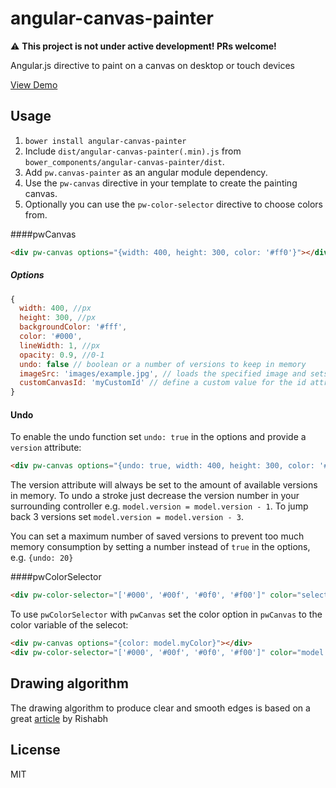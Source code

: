 angular-canvas-painter
======================


:warning: **This project is not under active development! PRs welcome!**



Angular.js directive to paint on a canvas on desktop or touch devices

[View Demo](http://pwambach.github.io/angular-canvas-painter/)

## Usage
1. `bower install angular-canvas-painter`
2. Include `dist/angular-canvas-painter(.min).js` from `bower_components/angular-canvas-painter/dist`.
5. Add `pw.canvas-painter` as an angular module dependency.
6. Use the `pw-canvas` directive in your template to create the painting canvas.
7. Optionally you can use the `pw-color-selector` directive to choose colors from.

####pwCanvas
```html
<div pw-canvas options="{width: 400, height: 300, color: '#ff0'}"></div>
```

##### Options

```javascript
{
  width: 400, //px
  height: 300, //px
  backgroundColor: '#fff',
  color: '#000',
  lineWidth: 1, //px
  opacity: 0.9, //0-1
  undo: false // boolean or a number of versions to keep in memory
  imageSrc: 'images/example.jpg', // loads the specified image and sets it as background image,
  customCanvasId: 'myCustomId' // define a custom value for the id attribute of the canvas element (default: 'pwCanvasMain')
}
```

#### Undo
To enable the undo function set `undo: true` in the options and provide a `version` attribute:
```html
<div pw-canvas options="{undo: true, width: 400, height: 300, color: '#ff0'}" version="model.version"></div>
```
The version attribute will always be set to the amount of available versions in memory. To undo a stroke just decrease the version number in your surrounding controller e.g. `model.version = model.version - 1`. To jump back 3 versions set `model.version = model.version - 3`.

You can set a maximum number of saved versions to prevent too much memory consumption by setting a number instead of `true` in the options, e.g. `{undo: 20}`

####pwColorSelector
```html
<div pw-color-selector="['#000', '#00f', '#0f0', '#f00']" color="selectedColor"></div>
```
To use `pwColorSelector` with `pwCanvas` set the color option in `pwCanvas` to the color variable of the selecot:
```html
<div pw-canvas options="{color: model.myColor}"></div>
<div pw-color-selector="['#000', '#00f', '#0f0', '#f00']" color="model.myColor"></div>
```

## Drawing algorithm
The drawing algorithm to produce clear and smooth edges is based on a great [article](http://codetheory.in/html5-canvas-drawing-lines-with-smooth-edges/) by Rishabh


## License
MIT
